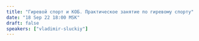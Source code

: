 ```yaml
---
title: "Гиревой спорт и КОБ. Практическое занятие по гиревому спорту"
date: "18 Sep 22 18:00 MSK"
draft: false
speakers: ["vladimir-sluckiy"]
---
```

